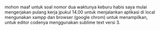 mohon maaf untuk soal nomor dua waktunya keburu habis saya mulai mengerjakan pulang kerja jpukul 14.00
untuk menjalankan aplikasi di local mengunakan xampp dan browser (google chrom) untuk menampilkan, untuk editor codenya menggunakan sublime text versi 3.

